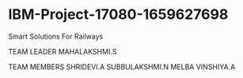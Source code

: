 # IBM-Project-17080-1659627698
Smart Solutions For Railways

TEAM LEADER
MAHALAKSHMI.S

TEAM MEMBERS
SHRIDEVI.A
SUBBULAKSHMI.N
MELBA VINSHIYA.A
